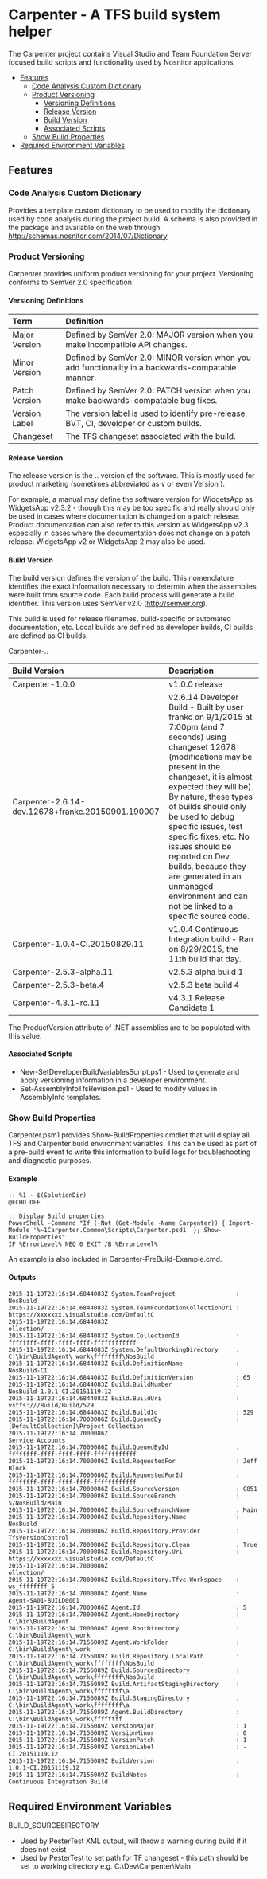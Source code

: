 # Carpenter - A TFS build system helper #

The Carpenter project contains Visual Studio and Team Foundation Server focused build scripts and functionality used by Nosnitor applications.

* [Features](#features)
    - [Code Analysis Custom Dictionary](#code-analysis-custom-dictionary)
    - [Product Versioning](#product-versioning)
        * [Versioning Definitions](#versioning-definitions)
        * [Release Version](#release-version)
        * [Build Version](#build-version)
        * [Associated Scripts](#associated-scripts)
    - [Show Build Properties](#show-build-properties)
* [Required Environment Variables](#required-environment-variables)

## Features ##

### Code Analysis Custom Dictionary ###

Provides a template custom dictionary to be used to modify the dictionary used by code analysis during the project build.
A schema is also provided in the package and available on the web through:  http://schemas.nosnitor.com/2014/07/Dictionary

### Product Versioning ###

Carpenter provides uniform product versioning for your project. Versioning conforms to SemVer 2.0 specification.

#### Versioning Definitions ####

| Term			| Definition																						|
|:---			|:---																								|
| Major Version | Defined by SemVer 2.0: MAJOR version when you make incompatible API changes.						|
| Minor Version | Defined by SemVer 2.0: MINOR version when you add functionality in a backwards-compatable manner. |
| Patch Version | Defined by SemVer 2.0: PATCH version when you make backwards-compatable bug fixes.				|
| Version Label | The version label is used to identify pre-release, BVT, CI, developer or custom builds.			|
| Changeset		| The TFS changeset associated with the build.														|

#### Release Version ####

The release version is the <Major>.<Minor>.<Patch> version of the software. This is mostly used for product marketing
(sometimes abbreviated as v<Major> or even Version <Major>).

For example, a manual may define the software version for WidgetsApp as WidgetsApp v2.3.2 - though this may be too
specific and really should only be used in cases where documentation is changed on a patch release. Product
documentation can also refer to this version as WidgetsApp v2.3 especially in cases where the documentation does
not change on a patch release. WidgetsApp v2 or WidgetsApp 2 may also be used.

#### Build Version ####

The build version defines the version of the build. This nomenclature identifies the exact information necessary
to determin when the assemblies were built from source code. Each build process will generate a build identifier.
This version uses SemVer v2.0 (http://semver.org).

This build is used for release filenames, build-specific or automated documentation, etc. Local builds are defined as
developer builds, CI builds are defined as CI builds.

Carpenter-<Major>.<Minor>.<Patch><Label>

| Build Version										| Description							|
|:---												|:---									|
| Carpenter-1.0.0									| v1.0.0 release						|
| Carpenter-2.6.14-dev.12678+frankc.20150901.190007	| v2.6.14 Developer Build - Built by user frankc on 9/1/2015 at 7:00pm (and 7 seconds) using changeset 12678 (modifications may be present in the changeset, it is almost expected they will be). By nature, these types of builds should only be used to debug specific issues, test specific fixes, etc. No issues should be reported on Dev builds, because they are generated in an unmanaged environment and can not be linked to a specific source code.	|
| Carpenter-1.0.4-CI.20150829.11					| v1.0.4 Continuous Integration build - Ran on 8/29/2015, the 11th build that day.	|
| Carpenter-2.5.3-alpha.11							| v2.5.3 alpha build 1
| Carpenter-2.5.3-beta.4							| v2.5.3 beta build 4
| Carpenter-4.3.1-rc.11								| v4.3.1 Release Candidate 1

The ProductVersion attribute of .NET assemblies are to be populated with this value.

#### Associated Scripts ####

* New-SetDeveloperBuildVariablesScript.ps1 - Used to generate and apply versioning information in a developer environment.
* Set-AssemblyInfoTfsRevision.ps1 - Used to modify values in AssemblyInfo templates.

### Show Build Properties ###

Carpenter.psm1 provides Show-BuildProperties cmdlet that will display all TFS and Carpenter build environment variables.
This can be used as part of a pre-build event to write this information to build logs for troubleshooting and
diagnostic purposes.

#### Example ####
```
:: %1 - $(SolutionDir)
@ECHO OFF

:: Display Build properties
PowerShell -Command "If (-Not (Get-Module -Name Carpenter)) { Import-Module '%~1Carpenter.Common\Scripts\Carpenter.psd1' }; Show-BuildProperties"
IF %ErrorLevel% NEQ 0 EXIT /B %ErrorLevel%
```
An example is also included in Carpenter-PreBuild-Example.cmd.

#### Outputs ####
```
2015-11-19T22:16:14.6844083Z System.TeamProject                 : NosBuild
2015-11-19T22:16:14.6844083Z System.TeamFoundationCollectionUri : https://xxxxxxx.visualstudio.com/DefaultC
2015-11-19T22:16:14.6844083Z                                      ollection/
2015-11-19T22:16:14.6844083Z System.CollectionId                : ffffffff-ffff-ffff-ffff-ffffffffffff
2015-11-19T22:16:14.6844083Z System.DefaultWorkingDirectory     : C:\bin\BuildAgent\_work\ffffffff\NosBuild
2015-11-19T22:16:14.6844083Z Build.DefinitionName               : NosBuild-CI
2015-11-19T22:16:14.6844083Z Build.DefinitionVersion            : 65
2015-11-19T22:16:14.6844083Z Build.BuildNumber                  : NosBuild-1.0.1-CI.20151119.12
2015-11-19T22:16:14.6844083Z Build.BuildUri                     : vstfs:///Build/Build/529
2015-11-19T22:16:14.6844083Z Build.BuildId                      : 529
2015-11-19T22:16:14.7000086Z Build.QueuedBy                     : [DefaultCollection]\Project Collection 
2015-11-19T22:16:14.7000086Z                                      Service Accounts
2015-11-19T22:16:14.7000086Z Build.QueuedById                   : ffffffff-ffff-ffff-ffff-ffffffffffff
2015-11-19T22:16:14.7000086Z Build.RequestedFor                 : Jeff Block
2015-11-19T22:16:14.7000086Z Build.RequestedForId               : ffffffff-ffff-ffff-ffff-ffffffffffff
2015-11-19T22:16:14.7000086Z Build.SourceVersion                : C851
2015-11-19T22:16:14.7000086Z Build.SourceBranch                 : $/NosBuild/Main
2015-11-19T22:16:14.7000086Z Build.SourceBranchName             : Main
2015-11-19T22:16:14.7000086Z Build.Repository.Name              : NosBuild
2015-11-19T22:16:14.7000086Z Build.Repository.Provider          : TfsVersionControl
2015-11-19T22:16:14.7000086Z Build.Repository.Clean             : True
2015-11-19T22:16:14.7000086Z Build.Repository.Uri               : https://xxxxxxx.visualstudio.com/DefaultC
2015-11-19T22:16:14.7000086Z                                      ollection/
2015-11-19T22:16:14.7000086Z Build.Repository.Tfvc.Workspace    : ws_ffffffff_5
2015-11-19T22:16:14.7000086Z Agent.Name                         : Agent-SA01-BUILD0001
2015-11-19T22:16:14.7000086Z Agent.Id                           : 5
2015-11-19T22:16:14.7000086Z Agent.HomeDirectory                : C:\bin\BuildAgent
2015-11-19T22:16:14.7000086Z Agent.RootDirectory                : C:\bin\BuildAgent\_work
2015-11-19T22:16:14.7156089Z Agent.WorkFolder                   : C:\bin\BuildAgent\_work
2015-11-19T22:16:14.7156089Z Build.Repository.LocalPath         : C:\bin\BuildAgent\_work\ffffffff\NosBuild
2015-11-19T22:16:14.7156089Z Build.SourcesDirectory             : C:\bin\BuildAgent\_work\ffffffff\NosBuild
2015-11-19T22:16:14.7156089Z Build.ArtifactStagingDirectory     : C:\bin\BuildAgent\_work\ffffffff\a
2015-11-19T22:16:14.7156089Z Build.StagingDirectory             : C:\bin\BuildAgent\_work\ffffffff\a
2015-11-19T22:16:14.7156089Z Agent.BuildDirectory               : C:\bin\BuildAgent\_work\ffffffff
2015-11-19T22:16:14.7156089Z VersionMajor                       : 1
2015-11-19T22:16:14.7156089Z VersionMinor                       : 0
2015-11-19T22:16:14.7156089Z VersionPatch                       : 1
2015-11-19T22:16:14.7156089Z VersionLabel                       : -CI.20151119.12 
2015-11-19T22:16:14.7156089Z BuildVersion                       : 1.0.1-CI.20151119.12 
2015-11-19T22:16:14.7156089Z BuildNotes                         : Continuous Integration Build
```

## Required Environment Variables ##

BUILD_SOURCESIRECTORY
* Used by PesterTest XML output, will throw a warning during build if it does not exist
* Used by PesterTest to set path for TF changeset - this path should be set to working directory e.g. C:\Dev\Carpenter\Main

